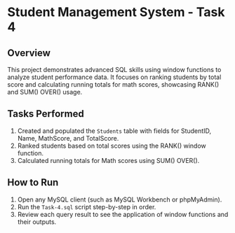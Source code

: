 # Student Management System - Task 4

## Overview  
This project demonstrates advanced SQL skills using window functions to analyze student performance data. It focuses on ranking students by total score and calculating running totals for math scores, showcasing RANK() and SUM() OVER() usage.

## Tasks Performed

1. Created and populated the `Students` table with fields for StudentID, Name, MathScore, and TotalScore.
2. Ranked students based on total scores using the RANK() window function.
3. Calculated running totals for Math scores using SUM() OVER().

## How to Run

1. Open any MySQL client (such as MySQL Workbench or phpMyAdmin).
2. Run the `Task-4.sql` script step-by-step in order.
3. Review each query result to see the application of window functions and their outputs.
